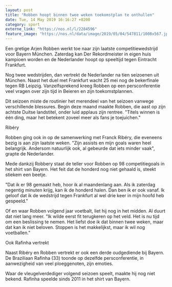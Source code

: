 ```yaml
---
layout: post
title: "Robben hoopt binnen twee weken toekomstplan te onthullen"
date: Tue, 14 May 2019 16:16:27 +0200
category: sport
externe_link: "https://nos.nl/l/2284596"
feature_image: "https://nos.nl/data/image/2019/05/04/547811/1008x567.jpg"
---
```


<p>Een gretige Arjen Robben werkt toe naar zijn laatste competitiewedstrijd voor Bayern München. Zaterdag kan Der Rekordmeister in eigen huis kampioen worden en de Nederlander hoopt op speeltijd tegen Eintracht Frankfurt.</p>
<p>Nog twee wedstrijden, dan vertrekt de Nederlander na tien seizoenen uit München. Naast het duel met Frankfurt wacht 25 mei nog de bekerfinale tegen RB Leipzig. Vanzelfsprekend kreeg Robben op een persconferentie veel vragen over zijn tijd in Beieren en zijn toekomstplannen.</p>
<p>Dit seizoen miste de routinier het merendeel van het seizoen vanwege verschillende blessures. Begin deze maand maakte Robben, die aast op zijn achtste Duitse landstitel, onder luid applaus zijn rentree. "Titels winnen is één ding, maar het betekent zoveel meer als fans je toejuichen."</p>
<p>Ribéry</p>
<p>Robben ging ook in op de samenwerking met Franck Ribéry, die eveneens bezig is aan zijn laatste weken. "Zijn assists en mijn goals waren heel belangrijk. Andersom natuurlijk ook, al gebeurde dat iets minder vaak", grapte de Nederlander.</p>
<p>Mede dankzij Robbery staat de teller voor Robben op 98 competitiegoals in het shirt van Bayern. Het feit dat de honderd nog niet gehaald is, steekt stiekem een beetje.</p>
<p>"Dat ik er 98 gemaakt heb, hoor ik al maandenlang aan. Als ik zaterdag negentig minuten krijg, kan ik de honderd halen. Dan ben ik er ook vanaf. Ik geloof dat ik de wedstrijd tegen Frankfurt al wel drie keer in mijn hoofd heb gespeeld."</p>
<p>Of en waar Robben volgend jaar voetbalt, liet hij nog in het midden. Al duurt dat niet lang meer. "Ik wilde eerst fit terugkeren op het veld. Het is nu tijd om een beslissing te nemen. Het liefst doe ik dat binnen twee weken, maar dat kan ik niet beloven. Stoppen is het makkelijkst, maar ik wil nog voetballen."</p>
<p>Ook Rafinha vertrekt</p>
<p>Naast Ribéry en Robben vertrekt er ook een derde oudgediende bij Bayern. De Braziliaan Rafinha (33) toonde op dezelfde persconferentie, in aanwezigheid van veel ploeggenoten, zijn emoties.</p>
<p>Waar de vleugelverdediger volgend seizoen speelt, maakte hij nog niet bekend. Rafinha speelde sinds 2011 in het shirt van Bayern.</p>
